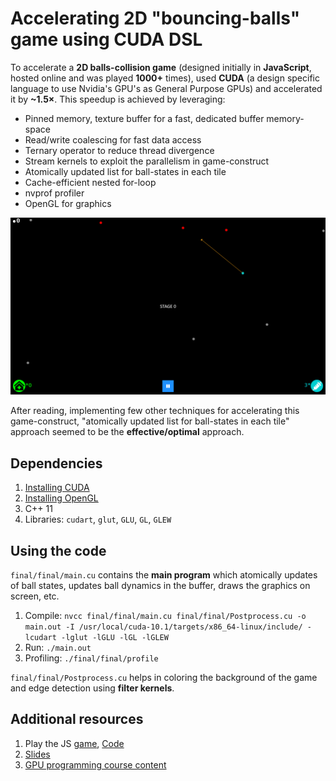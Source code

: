 # Accelerating 2D "bouncing-balls" game using CUDA DSL
To accelerate a **2D balls-collision game** (designed initially in **JavaScript**, hosted online and was played **1000+** times), used **CUDA** (a design specific language to use Nvidia's GPU's as General Purpose GPUs) and accelerated it by **~1.5×**. This speedup is achieved by leveraging:
* Pinned memory, texture buffer for a fast, dedicated buffer memory-space
* Read/write coalescing for fast data access
* Ternary operator to reduce thread divergence
* Stream kernels to exploit the parallelism in game-construct
* Atomically updated list for ball-states in each tile
* Cache-efficient nested for-loop
* nvprof profiler
* OpenGL for graphics

![ball_bounce_game](./images/Ball_Bounce.png)

After reading, implementing few other techniques for accelerating this game-construct, "atomically updated list for ball-states in each tile" approach seemed to be the **effective/optimal** approach.

## Dependencies
1. [Installing CUDA](https://docs.nvidia.com/cuda/cuda-installation-guide-linux/index.html)
2. [Installing OpenGL](https://medium.com/geekculture/a-beginners-guide-to-setup-opengl-in-linux-debian-2bfe02ccd1e) 
3. C++ 11
4. Libraries: `cudart`, `glut`, `GLU`, `GL`, `GLEW`

## Using the code
`final/final/main.cu` contains the **main program** which atomically updates of ball states, updates ball dynamics in the buffer, draws the graphics on screen, etc.

1. Compile: `nvcc final/final/main.cu final/final/Postprocess.cu -o main.out -I /usr/local/cuda-10.1/targets/x86_64-linux/include/ -lcudart -lglut -lGLU -lGL -lGLEW`
2. Run: `./main.out`
3. Profiling: `./final/final/profile`

`final/final/Postprocess.cu` helps in coloring the background of the game and edge detection using **filter kernels**.

## Additional resources
1. Play the JS [game](https://covidchaos.github.io/), [Code](https://github.com/sundar7D0/covid-chaos)
2. [Slides](https://docs.google.com/presentation/d/1SjBRra2Wo6VOd1nS5jwRlU2aCEokyeq-LyCCo21CvDQ/edit?usp=sharing)
3. [GPU programming course content](http://www.cse.iitm.ac.in/~rupesh/teaching/gpu/jan20/)
